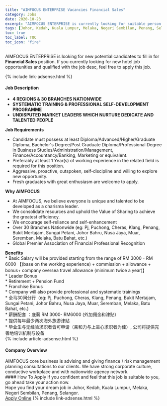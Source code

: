 ```yaml
---
title: "AIMFOCUS ENTERPRISE Vacancies Financial Sales" 
category: Jobs 
date: 2020-10-23 
excerpt: "AIMFOCUS ENTERPRISE is currently looking for suitable person to fill in the Financial Sales which positioned at Johor, Kedah, Kuala Lumpur, Melaka, Negeri Sembilan, Penang, Selangor" 
tags: [Johor, Kedah, Kuala Lumpur, Melaka, Negeri Sembilan, Penang, Selangor] 
toc: true 
toc_label: TOC 
toc_icon: "fire" 
--- 
```


<p>AIMFOCUS ENTERPRISE is looking for new potential candidates to fill in for <b>Financial Sales</b> position. If you currently looking for new hotel job opportunities and qualified with the job desc, feel free to apply this job.
</p>{% include link-adsense.html %} 
<div><div><h4>Job Description</h4></div><div><div><span><div><div><ul><li><strong>4 REGIONS &amp; 30 BRANCHES NATIONWIDE</strong></li><li><strong>SYSTEMATIC TRAINING &amp; PROFESSIONAL SELF-DEVELOPMENT PROGRAMME</strong></li><li><strong>UNDISPUTED MARKET LEADERS WHICH NURTURE DEDICATE AND TALENTED PEOPLE</strong></li></ul><div><strong>Job Requirements</strong></div><ul><li>Candidate must possess at least Diploma/Advanced/Higher/Graduate Diploma, Bachelor's Degree/Post Graduate Diploma/Professional Degree in Business Studies/Administration/Management, Finance/Accountancy/Banking, Marketing or equivalent.</li><li>Preferably at least 1&#160;Year(s) of working experience in the related field is required for this position.</li><li>Aggressive, proactive, outspoken, self-discipline and willing to explore new opportunity.&#160;</li><li>Fresh graduates with great enthusiasm are welcome to apply.&#160;</li></ul><div><strong>Why AIMFOCUS&#160;</strong></div><ul><li>At AIMFOCUS, we believe everyone is unique and talented to be developed as a charisma leader.&#160;</li><li>We consolidate resources and uphold the Value of Sharing to achieve the greatest efficiency.</li><li>We encourage self-reliance and self-enhancement&#160;</li><li>Over 30 Branches Nationwide (eg: Pj, Puchong, Cheras, Klang, Penang, Bukit Mertajam, Sungai Petani, Johor Bahru, Nusa Jaya, Muar, Seremban, Melaka, Batu Bahat, etc.)</li><li>Global Premier Association of Financial Professional Recognition&#160;</li></ul><div><strong>Benefits</strong><br>* Basic Salary will be provided starting from the range of RM 3000 - RM 6000 &#12304;(base on the working experience) + commission + allowance + bonus+ company oversea travel allowance (minimum twice a year)&#12305;</div><div>* Leader Bonus&#160;</div><div>* Retirement + Pension Fund</div><div>* Franchise Bonus&#160;<br>* Company will also provide professional and systematic trainings&#160;</div><div>* &#20840;&#39532;30&#38388;&#20998;&#34892;&#160;&#160;(eg: Pj, Puchong, Cheras, Klang, Penang, Bukit Mertajam, Sungai Petani, Johor Bahru, Nusa Jaya, Muar, Seremban, Melaka, Batu Bahat, etc.)<br>* &#34218;&#37228;&#37197;&#22871; &#65306;&#24213;&#34218; RM 3000- RM6000 (&#22806;&#21152;&#20323;&#37329;&#21644;&#27941;&#36148;&#65289;<br>* &#25552;&#20379;&#27599;&#24180;&#26368;&#23569;&#20004;&#27425;&#28023;&#22806;&#26053;&#28216;&#27941;&#36148;</div><div>* &#27605;&#19994;&#29983;&#19982;&#26080;&#32463;&#39564;&#27714;&#32844;&#32773;&#30342;&#21487;&#30003;&#35831;&#65288;&#20146;&#21644;&#21147;&#19982;&#19978;&#36827;&#24515;&#27714;&#32844;&#32773;&#20026;&#20339;&#65289;, &#20844;&#21496;&#23558;&#25552;&#20379;&#23436;&#21892;&#22320;&#22521;&#35757;&#26426;&#21046;&#19982;&#35774;&#22791;</div></div></div></span></div></div></div> 
{% include article-adsense.html %} 
<div><div><h4>Company Overview</h4></div><div><div><span><div><div>AIMFOCUS core business is advising and giving finance / risk management planning consultations to our clients. We have strong corporate culture, conductive workplace and with nationwide agency network.&#160;</div></div></span></div></div></div> 
#### How To Apply 
If you confident and feel that this job is suitable to you, go ahead take your action now. <br/> 
Hope you find your dream job in Johor, Kedah, Kuala Lumpur, Melaka, Negeri Sembilan, Penang, Selangor. <br/> 
<a href="https://www.jobstreet.com.my/en/job/financial-sales-4410508?jobId=jobstreet-my-job-4410508" class="btn btn--info" target="_blank" rel="nofollow noopenner">Apply Online</a> 
{% include link-adsense.html %} 